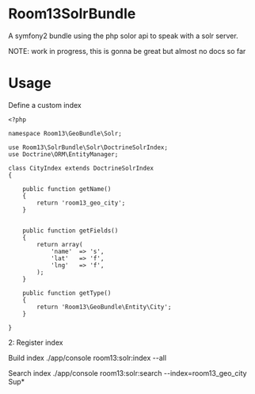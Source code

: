 Room13SolrBundle
================

A symfony2 bundle using the php solor api to speak with a solr server.

NOTE: work in progress, this is gonna be great but almost no docs so far


Usage
===============

Define a custom index

    <?php
    
    namespace Room13\GeoBundle\Solr;
    
    use Room13\SolrBundle\Solr\DoctrineSolrIndex;
    use Doctrine\ORM\EntityManager;
    
    class CityIndex extends DoctrineSolrIndex
    {
    
        public function getName()
        {
            return 'room13_geo_city';
        }
    
    
        public function getFields()
        {
            return array(
                'name'  => 's',
                'lat'   => 'f',
                'lng'   => 'f',
            );
        }
    
        public function getType()
        {
            return 'Room13\GeoBundle\Entity\City';
        }    
    
    }


2: Register index

  <service id="room13.geo.solr.index.city" class="Room13\GeoBundle\Solr\CityIndex">
      <tag name="room13.solr.index" />
      <argument type="service" id="doctrine.orm.entity_manager" />
  </service>


Build index
  ./app/console room13:solr:index --all


Search index
  ./app/console room13:solr:search --index=room13_geo_city Sup* 
